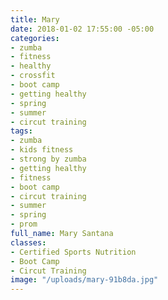 ```yaml
---
title: Mary
date: 2018-01-02 17:55:00 -05:00
categories:
- zumba
- fitness
- healthy
- crossfit
- boot camp
- getting healthy
- spring
- summer
- circut training
tags:
- zumba
- kids fitness
- strong by zumba
- getting healthy
- fitness
- boot camp
- circut training
- summer
- spring
- prom
full_name: Mary Santana
classes:
- Certified Sports Nutrition
- Boot Camp
- Circut Training
image: "/uploads/mary-91b8da.jpg"
---
```


